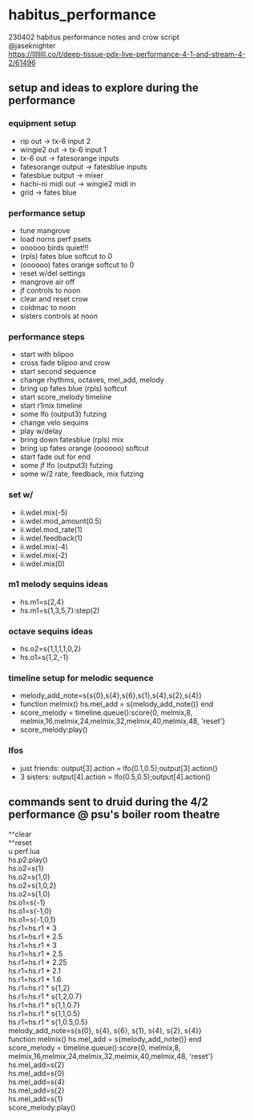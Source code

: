 # habitus_performance
230402 habitus performance notes and crow script<br>
@jaseknighter<br>
https://llllllll.co/t/deep-tissue-pdx-live-performance-4-1-and-stream-4-2/61496<br>

## setup and ideas to explore during the performance
### equipment setup
* rip out -> tx-6 input 2
* wingie2 out -> tx-6 input 1
* tx-6 out -> fatesorange inputs
* fatesorange output -> fatesblue inputs
* fatesblue output -> mixer
* hachi-ni midi out -> wingie2 midi in
* grid -> fates blue


### performance setup
* tune mangrove
* load norns perf psets
* oooooo birds quiet!!!
* (rpls) fates blue softcut to 0
* (oooooo) fates orange softcut to 0
* reset w/del settings
* mangrove air off
* jf controls to noon
* clear and reset crow
* coldmac to noon
* sisters controls at noon

### performance steps
* start with blipoo
* cross fade blipoo and crow
* start second sequence 
* change rhythms, octaves, mel_add, melody
* bring up fates blue (rpls) softcut
* start score_melody timeline
* start r1mix timeline
* some lfo (output3) futzing
* change velo sequins
* play w/delay 
* bring down fatesblue (rpls) mix
* bring up fates orange (oooooo) softcut
* start fade out for end
* some jf lfo (output3) futzing
* some w/2 rate, feedback, mix futzing

### set w/
* ii.wdel.mix(-5)
* ii.wdel.mod_amount(0.5)
* ii.wdel.mod_rate(1)
* ii.wdel.feedback(1)
* ii.wdel.mix(-4)
* ii.wdel.mix(-2)
* ii.wdel.mix(0)

### m1 melody sequins ideas
* hs.m1=s{2,4}   
* hs.m1=s{1,3,5,7}:step(2)   

### octave sequins ideas
* hs.o2=s{1,1,1,1,0,2} 
* hs.o1=s{1,2,-1}  

### timeline setup for melodic sequence
* melody_add_note=s{s{0},s{4},s{6},s{1},s{4},s{2},s{4}}
* function melmix() hs.mel_add = s{melody_add_note()} end
* score_melody = timeline.queue():score{0, melmix,8, melmix,16,melmix,24,melmix,32,melmix,40,melmix,48, 'reset'}  
* score_melody:play()  

### lfos
* just friends: output[3].action = lfo(0.1,0.5);output[3].action()
* 3 sisters: output[4].action = lfo(0.5,0.5);output[4].action()


## commands sent to druid during the 4/2 performance @ psu's boiler room theatre
^^clear        
^^reset                                                                                     
u perf.lua                                                                                  
hs.p2:play()                                                                                
hs.o2=s{1}                                                                                  
hs.o2=s{1,0}                                                                                
hs.o2=s{1,0,2}                                                                              
hs.o2=s{1,0}                                                                                
hs.o1=s{-1}                                                                                 
hs.o1=s{-1,0}                                                                               
hs.o1=s{-1,0,1}                                                                             
hs.r1=hs.r1 * 3                                                                               
hs.r1=hs.r1 * 2.5                                                                           
hs.r1=hs.r1 * 3                                                                             
hs.r1=hs.r1 * 2.5                                                                           
hs.r1=hs.r1 * 2.25                                                                          
hs.r1=hs.r1 * 2.1                                                                           
hs.r1=hs.r1 * 1.6                                                                           
hs.r1=hs.r1 * s{1,2}                                                                        
hs.r1=hs.r1 * s{1,2,0.7}                                                                    
hs.r1=hs.r1 * s{1,1,0.7}                                                                    
hs.r1=hs.r1 * s{1,1,0.5}                                                                    
hs.r1=hs.r1 * s{1,0.5,0.5}       
melody_add_note=s{s{0}, s{4}, s{6}, s{1}, s{4}, s{2}, s{4}}                                     
function melmix() hs.mel_add = s{melody_add_note()} end                                   
score_melody = timeline.queue():score{0, melmix,8, melmix,16,melmix,24,melmix,32,melmix,40,melmix,48, 'reset'}                                                                       
hs.mel_add=s{2}                                                                           
hs.mel_add=s{0}                                                                           
hs.mel_add=s{4}                                                                           
hs.mel_add=s{2}                                                                           
hs.mel_add=s{1}     
score_melody:play()

